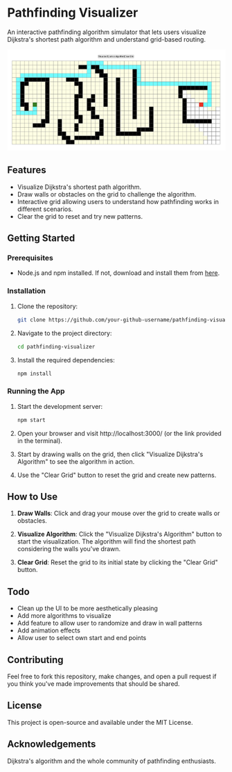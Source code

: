 # Pathfinding Visualizer

An interactive pathfinding algorithm simulator that lets users visualize Dijkstra's shortest path algorithm and understand grid-based routing.

![Screenshot of the Pathfinding Visualizer](./public/screenshot.png)

## Features

- Visualize Dijkstra's shortest path algorithm.
- Draw walls or obstacles on the grid to challenge the algorithm.
- Interactive grid allowing users to understand how pathfinding works in different scenarios.
- Clear the grid to reset and try new patterns.

## Getting Started

### Prerequisites

- Node.js and npm installed. If not, download and install them from [here](https://nodejs.org/).

### Installation

1. Clone the repository:
   ```bash
   git clone https://github.com/your-github-username/pathfinding-visualizer.git

2. Navigate to the project directory:
   ```bash
   cd pathfinding-visualizer
   
3. Install the required dependencies:
   ```bash
   npm install
   
### Running the App

1. Start the development server:
   ```bash
   npm start

2. Open your browser and visit http://localhost:3000/ (or the link provided in the terminal).

3. Start by drawing walls on the grid, then click "Visualize Dijkstra's Algorithm" to see the algorithm in action.

4. Use the "Clear Grid" button to reset the grid and create new patterns.

## How to Use

1. **Draw Walls**: Click and drag your mouse over the grid to create walls or obstacles.

2. **Visualize Algorithm**: Click the "Visualize Dijkstra's Algorithm" button to start the visualization. The algorithm will find the shortest path considering the walls you've drawn.

3. **Clear Grid**: Reset the grid to its initial state by clicking the "Clear Grid" button.

## Todo
- Clean up the UI to be more aesthetically pleasing
- Add more algorithms to visualize
- Add feature to allow user to randomize and draw in wall patterns
- Add animation effects
- Allow user to select own start and end points


## Contributing
Feel free to fork this repository, make changes, and open a pull request if you think you've made improvements that should be shared.

## License
This project is open-source and available under the MIT License.

## Acknowledgements
Dijkstra's algorithm and the whole community of pathfinding enthusiasts.
